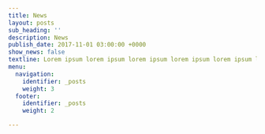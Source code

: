 ```yaml
---
title: News
layout: posts
sub_heading: ''
description: News
publish_date: 2017-11-01 03:00:00 +0000
show_news: false
textline: Lorem ipsum lorem ipsum lorem ipsum lorem ipsum lorem ipsum lorem ipsum
menu:
  navigation:
    identifier: _posts
    weight: 3
  footer:
    identifier: _posts
    weight: 2

---
```

